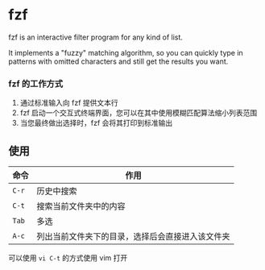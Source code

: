 # fzf

fzf is an interactive filter program for any kind of list.

It implements a "fuzzy" matching algorithm, so you can quickly type in patterns with omitted characters and still get the results you want.

### fzf 的工作方式

1. 通过标准输入向 fzf 提供文本行
2. fzf 启动一个交互式终端界面，您可以在其中使用模糊匹配算法缩小列表范围
3. 当您最终做出选择时，fzf 会将其打印到标准输出

## 使用

| 命令  | 作用                                             |
| ----- | ------------------------------------------------ |
| `C-r` | 历史中搜索                                       |
| `C-t` | 搜索当前文件夹中的内容                           |
| `Tab` | 多选                                             |
| `A-c` | 列出当前文件夹下的目录，选择后会直接进入该文件夹 |

可以使用 `vi C-t` 的方式使用 vim 打开
